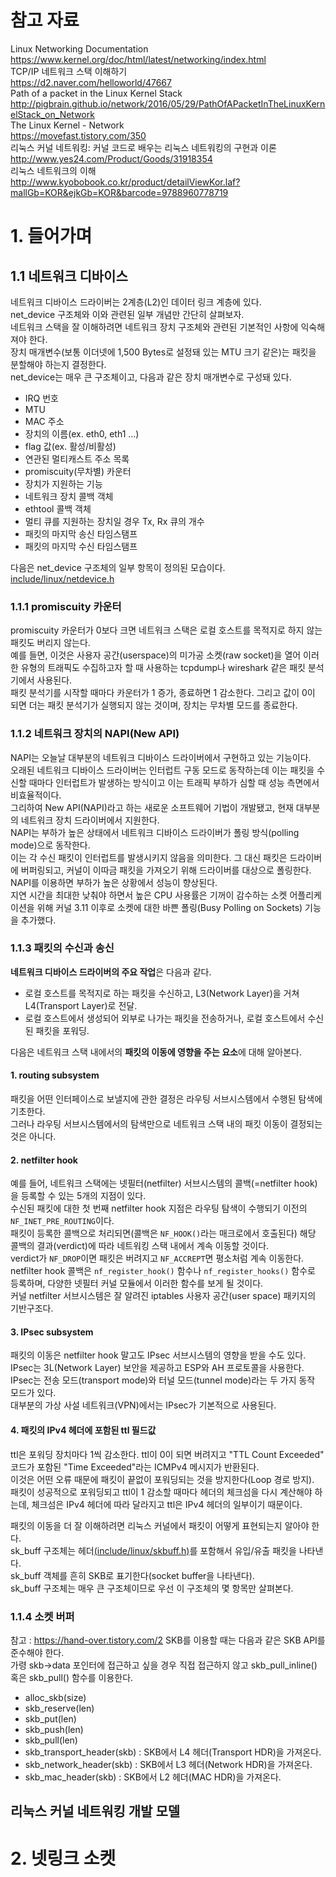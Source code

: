# 참고 자료
Linux Networking Documentation   
https://www.kernel.org/doc/html/latest/networking/index.html   
TCP/IP 네트워크 스택 이해하기   
https://d2.naver.com/helloworld/47667   
Path of a packet in the Linux Kernel Stack   
http://pigbrain.github.io/network/2016/05/29/PathOfAPacketInTheLinuxKernelStack_on_Network    
The Linux Kernel - Network    
https://movefast.tistory.com/350   
리눅스 커널 네트워킹: 커널 코드로 배우는 리눅스 네트워킹의 구현과 이론   
http://www.yes24.com/Product/Goods/31918354   
리눅스 네트워크의 이해   
http://www.kyobobook.co.kr/product/detailViewKor.laf?mallGb=KOR&ejkGb=KOR&barcode=9788960778719   


# 1. 들어가며
## 1.1 네트워크 디바이스
네트워크 디바이스 드라이버는  2계층(L2)인 데이터 링크 계층에 있다.   
net_device 구조체와 이와 관련된 일부 개념만 간단히 살펴보자.   
네트워크 스택을 잘 이해하려면 네트워크 장치 구조체와 관련된 기본적인 사항에 익숙해져야 한다.   
장치 매개변수(보통 이더넷에 1,500 Bytes로 설정돼 있는 MTU 크기 같은)는 패킷을 분할해야 하는지 결정한다.   
net_device는 매우 큰 구조체이고, 다음과 같은 장치 매개변수로 구성돼 있다.   
- IRQ 번호
- MTU
- MAC 주소
- 장치의 이름(ex. eth0, eth1 ...)
- flag 값(ex. 활성/비활성)
- 연관된 멀티캐스트 주소 목록
- promiscuity(무차별) 카운터
- 장치가 지원하는 기능
- 네트워크 장치 콜백 객체
- ethtool 콜백 객체
- 멀티 큐를 지원하는 장치일 경우 Tx, Rx 큐의 개수
- 패킷의 마지막 송신 타임스탬프
- 패킷의 마지막 수신 타임스탬프   

다음은 net_device 구조체의 일부 항목이 정의된 모습이다.   
[include/linux/netdevice.h](https://github.com/torvalds/linux/blob/master/include/linux/netdevice.h#L1932)   
   
### 1.1.1 promiscuity 카운터
promiscuity 카운터가 0보다 크면 네트워크 스택은 로컬 호스트를 목적지로 하지 않는 패킷도 버리지 않는다.   
예를 들면, 이것은 사용자 공간(userspace)의 미가공 소켓(raw socket)을 열어 이러한 유형의 트래픽도 수집하고자 할 때 사용하는 tcpdump나 wireshark 같은 패킷 분석기에서 사용된다.   
패킷 분석기를 시작할 때마다 카운터가 1 증가, 종료하면 1 감소한다. 그리고 값이 0이 되면 더는 패킷 분석기가 실행되지 않는 것이며, 장치는 무차별 모드를 종료한다.   

### 1.1.2 네트워크 장치의 NAPI(New API)
NAPI는 오늘날 대부분의 네트워크 디바이스 드라이버에서 구현하고 있는 기능이다.   
오래된 네트워크 디바이스 드라이버는 인터럽트 구동 모드로 동작하는데 이는 패킷을 수신할 때마다 인터럽트가 발생하는 방식이고 이는 트래픽 부하가 심할 때 성능 측면에서 비효율적이다.   
그리하여 New API(NAPI)라고 하는 새로운 소프트웨어 기법이 개발됐고, 현재 대부분의 네트워크 장치 드라이버에서 지원한다.   
NAPI는 부하가 높은 상태에서 네트워크 디바이스 드라이버가 폴링 방식(polling mode)으로 동작한다.   
이는 각 수신 패킷이 인터럽트를 발생시키지 않음을 의미한다. 그 대신 패킷은 드라이버에 버퍼링되고, 커널이 이따금 패킷을 가져오기 위해 드라이버를 대상으로 폴링한다.   
NAPI를 이용하면 부하가 높은 상황에서 성능이 향상된다.   
지연 시간을 최대한 낮춰야 하면서 높은 CPU 사용률은 기꺼이 감수하는 소켓 어플리케이션을 위해 커널 3.11 이후로 소켓에 대한 바쁜 폴링(Busy Polling on Sockets) 기능을 추가했다.   

### 1.1.3 패킷의 수신과 송신
**네트워크 디바이스 드라이버의 주요 작업**은 다음과 같다.   
- 로컬 호스트를 목적지로 하는 패킷을 수신하고, L3(Network Layer)을 거쳐 L4(Transport Layer)로 전달.
- 로컬 호스트에서 생성되어 외부로 나가는 패킷을 전송하거나, 로컬 호스트에서 수신된 패킷을 포워딩.   

다음은 네트워크 스택 내에서의 **패킷의 이동에 영향을 주는 요소**에 대해 알아본다.   
#### 1. routing subsystem
패킷을 어떤 인터페이스로 보낼지에 관한 결정은 라우팅 서브시스템에서 수행된 탐색에 기초한다.   
그러나 라우팅 서브시스템에서의 탐색만으로 네트워크 스택 내의 패킷 이동이 결정되는 것은 아니다.   
#### 2. netfilter hook
예를 들어, 네트워크 스택에는 넷필터(netfilter) 서브시스템의 콜백(=netfilter hook)을 등록할 수 있는 5개의 지점이 있다.   
수신된 패킷에 대한 첫 번째 netfilter hook 지점은 라우팅 탐색이 수행되기 이전의 `NF_INET_PRE_ROUTING`이다.   
패킷이 등록한 콜백으로 처리되면(콜백은 `NF_HOOK()`라는 매크로에서 호출된다) 해당 콜백의 결과(verdict)에 따라 네트워킹 스택 내에서 계속 이동할 것이다.   
verdict가 `NF_DROP`이면 패킷은 버려지고 `NF_ACCREPT`면 평소처럼 계속 이동한다.   
netfilter hook 콜백은 `nf_register_hook()` 함수나 `nf_register_hooks()` 함수로 등록하며, 다양한 넷필터 커널 모듈에서 이러한 함수를 보게 될 것이다.   
커널 netfilter 서브시스템은 잘 알려진 iptables 사용자 공간(user space) 패키지의 기반구조다.   
#### 3. IPsec subsystem
패킷의 이동은 netfilter hook 말고도 IPsec 서브시스템의 영향을 받을 수도 있다.   
IPsec는 3L(Network Layer) 보안을 제공하고 ESP와 AH 프로토콜을 사용한다.   
IPsec는 전송 모드(transport mode)와 터널 모드(tunnel mode)라는 두 가지 동작 모드가 있다.   
대부분의 가상 사설 네트워크(VPN)에서는 IPsec가 기본적으로 사용된다.   
#### 4. 패킷의 IPv4 헤더에 포함된 ttl 필드값
ttl은 포워딩 장치마다 1씩 감소한다. ttl이 0이 되면 버려지고 "TTL Count Exceeded" 코드가 포함된 "Time Exceeded"라는 ICMPv4 메시지가 반환된다.   
이것은 어떤 오류 때문에 패킷이 끝없이 포워딩되는 것을 방지한다(Loop 경로 방지).   
패킷이 성공적으로 포워딩되고 ttl이 1 감소할 때마다 헤더의 체크섬을 다시 계산해야 하는데, 체크섬은 IPv4 헤더에 따라 달라지고 ttl은 IPv4 헤더의 일부이기 때문이다.   
   
패킷의 이동을 더 잘 이해하려면 리눅스 커널에서 패킷이 어떻게 표현되는지 알아야 한다.   
sk_buff 구조체는 헤더[(include/linux/skbuff.h)](https://github.com/torvalds/linux/blob/master/include/linux/skbuff.h#L717)를 포함해서 유입/유출 패킷을 나타낸다.   
sk_buff 객체를 흔히 SKB로 표기한다(socket buffer을 나타낸다).   
sk_buff 구조체는 매우 큰 구조체이므로 우선 이 구조체의 몇 항목만 살펴본다.   

### 1.1.4 소켓 버퍼
참고 : https://hand-over.tistory.com/2
SKB를 이용할 때는 다음과 같은 SKB API를 준수해야 한다.   
가령 skb->data 포인터에 접근하고 싶을 경우 직접 접근하지 않고 skb_pull_inline() 혹은 skb_pull() 함수를 이용한다.   

- alloc_skb(size)
- skb_reserve(len)
- skb_put(len)
- skb_push(len)
- skb_pull(len)
- skb_transport_header(skb) : SKB에서 L4 헤더(Transport HDR)을 가져온다.
- skb_network_header(skb) : SKB에서 L3 헤더(Network HDR)을 가져온다.
- skb_mac_header(skb) : SKB에서 L2 헤더(MAC HDR)을 가져온다.   

## 리눅스 커널 네트워킹 개발 모델

# 2. 넷링크 소켓
